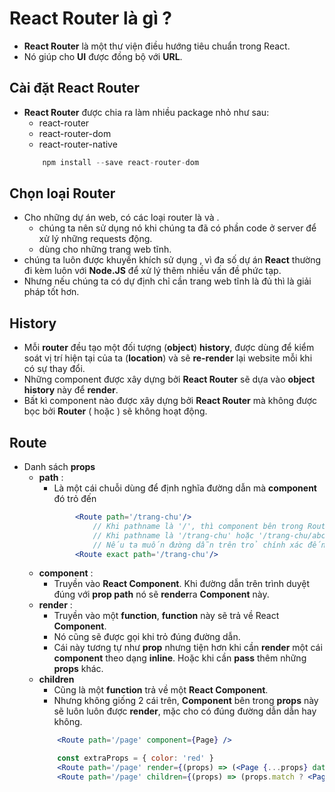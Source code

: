 # React Router là gì ?

- **React Router** là một thư viện điều hướng tiêu chuẩn trong React.
- Nó giúp cho **UI** được đồng bộ với **URL**.

## Cài đặt React Router
- **React Router** được chia ra làm nhiều package nhỏ như sau:
    - react-router
    - react-router-dom
    - react-router-native
    ```jsx
        npm install --save react-router-dom
    ```
## Chọn loại Router
- Cho những dự án web, có các loại router là **<BrowserRouter>** và **<HashRouter>**.
    - **<BrowserRouter>** chúng ta nên sử dụng nó khi chúng ta đã có phần code ở server để xử lý những requests động.
    - <HashRouter> dùng cho những trang web tĩnh.
- chúng ta luôn được khuyến khích sử dụng **<BrowserRouter>**, vì đa số dự án **React** thường đi kèm luôn với **Node.JS** để xử lý thêm nhiều vấn đề phức tạp.
- Nhưng nếu chúng ta có dự định chỉ cần trang web tĩnh là đủ thì **<HashRouter>** là giải pháp tốt hơn.

## History
- Mỗi **router** đều tạo một đối tượng (**object**) **history**, được dùng để kiểm soát vị trí hiện tại của ta (**location**) và sẽ **re-render** lại website mỗi khi có sự thay đổi.
- Những component được xây dựng bởi **React Router** sẽ dựa vào **object** **history** này để **render**.
- Bất kì component nào được xây dựng bởi **React Router** mà không được bọc bởi **Router** (**<BrowserRouter>** hoặc **<HashRouter>** ) sẽ không hoạt động.

## Route
- Danh sách **props**
    - **path** :
        - Là một cái chuỗi dùng để định nghĩa đường dẫn mà **component** đó trỏ đến
        ```jsx
                <Route path='/trang-chu'/>
                    // Khi pathname là '/', thì component bên trong Route trên không truy cập được.
                    // Khi pathname là '/trang-chu' hoặc '/trang-chu/abc', thì truy cập được.
                    // Nếu ta muốn đường dẫn trên trỏ chính xác đến pathname '/trang-chu' thì thêm prop extact vào, lúc này truy cập vào `/trang-chu/abc' thì component bên trong Route dưới không truy cập được.
                <Route exact path='/trang-chu'/>
        ```
    - **component** :
        - Truyền vào **React Component**. Khi đường dẫn trên trình duyệt đúng với **prop path** nó sẽ **render**ra **Component** này.
    - **render** :
        - Truyền vào một **function**, **function** này sẽ trả về React **Component**.
        - Nó cũng sẽ được gọi khi trỏ đúng đường dẫn.
        - Cái này tương tự như **prop** nhưng tiện hơn khi cần **render** một cái **component** theo dạng **inline**. Hoặc khi cần **pass** thêm những **props** khác.
    - **children**
        - Cũng là một **function** trả về một **React Component**.
        - Nhưng không giống 2 cái trên, **Component** bên trong **props** này sẽ luôn luôn được **render**, mặc cho có đúng đường dẫn dẫn hay không.
        ```jsx
            <Route path='/page' component={Page} />

            const extraProps = { color: 'red' }
            <Route path='/page' render={(props) => (<Page {...props} data={extraProps}/>)}/>
            <Route path='/page' children={(props) => (props.match ? <Page {...props}/> : <EmptyPage {...props}/> )}/>
        ```

